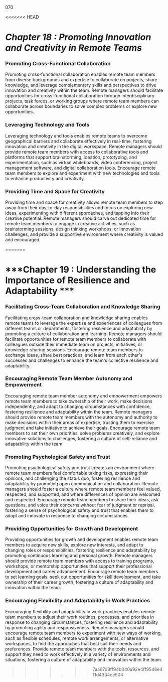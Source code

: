 070

<<<<<<< HEAD

# ***Chapter 18 : Promoting Innovation and Creativity in Remote Teams***


### **Promoting Cross-Functional Collaboration**

Promoting cross-functional collaboration enables remote team members from diverse backgrounds and expertise to collaborate on projects, share knowledge, and leverage complementary skills and perspectives to drive innovation and creativity within the team. Remote managers should facilitate opportunities for cross-functional collaboration through interdisciplinary projects, task forces, or working groups where remote team members can collaborate across boundaries to solve complex problems or explore new opportunities.

### **Leveraging Technology and Tools**

Leveraging technology and tools enables remote teams to overcome geographical barriers and collaborate effectively in real-time, fostering innovation and creativity in the digital workspace. Remote managers should provide remote team members with access to collaborative tools and platforms that support brainstorming, ideation, prototyping, and experimentation, such as virtual whiteboards, video conferencing, project management software, and digital collaboration tools. Encourage remote team members to explore and experiment with new technologies and tools to enhance productivity and creativity.

### **Providing Time and Space for Creativity**

Providing time and space for creativity allows remote team members to step away from their day-to-day responsibilities and focus on exploring new ideas, experimenting with different approaches, and tapping into their creative potential. Remote managers should carve out dedicated time for remote team members to engage in creative activities, such as brainstorming sessions, design thinking workshops, or innovation challenges, and provide a supportive environment where creativity is valued and encouraged.

=======
# ***Chapter 19 : Understanding the Importance of Resilience and Adaptability ***

### **Facilitating Cross-Team Collaboration and Knowledge Sharing**

Facilitating cross-team collaboration and knowledge sharing enables remote teams to leverage the expertise and experiences of colleagues from different teams or departments, fostering resilience and adaptability by promoting a culture of collaboration and learning. Remote managers should facilitate opportunities for remote team members to collaborate with colleagues outside their immediate team on projects, initiatives, or knowledge-sharing sessions. Encourage remote team members to exchange ideas, share best practices, and learn from each other's successes and challenges to enhance the team's collective resilience and adaptability.

### **Encouraging Remote Team Member Autonomy and Empowerment**

Encouraging remote team member autonomy and empowerment empowers remote team members to take ownership of their work, make decisions independently, and adapt to changing circumstances with confidence, fostering resilience and adaptability within the team. Remote managers should provide remote team members with the autonomy and authority to make decisions within their areas of expertise, trusting them to exercise judgment and take initiative to achieve their goals. Encourage remote team members to set their own priorities, solve problems creatively, and explore innovative solutions to challenges, fostering a culture of self-reliance and adaptability within the team.

### **Promoting Psychological Safety and Trust**

Promoting psychological safety and trust creates an environment where remote team members feel comfortable taking risks, expressing their opinions, and challenging the status quo, fostering resilience and adaptability by promoting open communication and collaboration. Remote managers should foster a culture where remote team members feel valued, respected, and supported, and where differences of opinion are welcomed and respected. Encourage remote team members to share their ideas, ask questions, and voice their concerns without fear of judgment or reprisal, fostering a sense of psychological safety and trust that enables them to adapt and innovate in response to changing circumstances.

### **Providing Opportunities for Growth and Development**

Providing opportunities for growth and development enables remote team members to acquire new skills, explore new interests, and adapt to changing roles or responsibilities, fostering resilience and adaptability by promoting continuous learning and personal growth. Remote managers should provide remote team members with access to training programs, workshops, or mentorship opportunities that support their professional development and career advancement. Encourage remote team members to set learning goals, seek out opportunities for skill development, and take ownership of their career growth, fostering a culture of adaptability and innovation within the team.

### **Encouraging Flexibility and Adaptability in Work Practices**

Encouraging flexibility and adaptability in work practices enables remote team members to adjust their work routines, processes, and priorities in response to changing circumstances, fostering resilience and adaptability by promoting agility and responsiveness. Remote managers should encourage remote team members to experiment with new ways of working, such as flexible schedules, remote work arrangements, or alternative workspaces, to find the approaches that best suit their needs and preferences. Provide remote team members with the tools, resources, and support they need to work effectively in a variety of environments and situations, fostering a culture of adaptability and innovation within the team.
>>>>>>> 7aa67d8ff94b040a92e4ff9546e411d4334ce504

